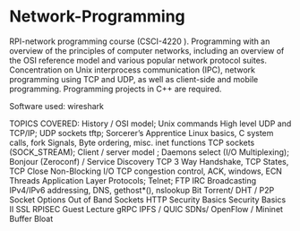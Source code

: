 # Network-Programming
RPI-network programming course (CSCI-4220 ). Programming with an overview of the principles of computer networks, including an overview of the OSI reference model and various popular network protocol suites. Concentration on Unix interprocess communication (IPC), network programming using TCP and UDP, as well as client-side and mobile programming. Programming projects in C++ are required.

Software used: wireshark

TOPICS COVERED:
  History / OSI model; Unix commands
	High level UDP and TCP/IP; UDP sockets
	tftp; Sorcerer’s Apprentice
	Linux basics, C system calls, fork
	Signals, Byte ordering, misc. inet functions
	TCP sockets (SOCK_STREAM); Client / server model ; Daemons
	select (I/O Multiplexing); Bonjour (Zeroconf) / Service Discovery
	TCP 3 Way Handshake, TCP States, TCP Close
	Non-Blocking I/O
	TCP congestion control, ACK, windows, ECN
	Threads
	Application Layer Protocols; Telnet; FTP
	IRC
	Broadcasting
	IPv4/IPv6 addressing, DNS, gethost*(), nslookup
	Bit Torrent/ DHT / P2P
	Socket Options
	Out of Band Sockets
	HTTP
	Security Basics
	Security Basics II
	SSL
	RPISEC Guest Lecture
	gRPC
	IPFS / QUIC
  SDNs/ OpenFlow / Mininet
	Buffer Bloat
